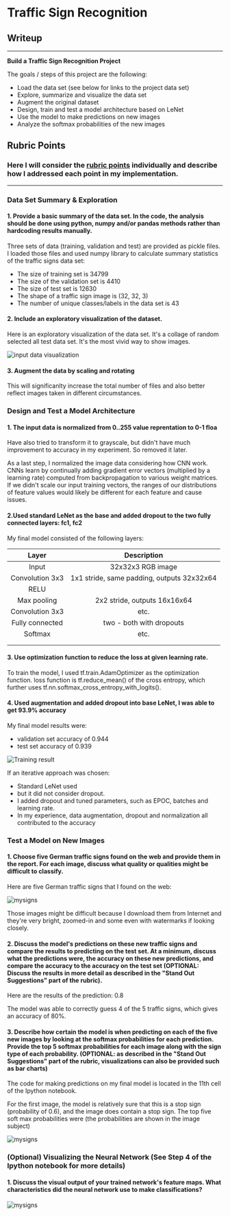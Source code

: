 # **Traffic Sign Recognition** 

## Writeup

---

**Build a Traffic Sign Recognition Project**

The goals / steps of this project are the following:
* Load the data set (see below for links to the project data set)
* Explore, summarize and visualize the data set
* Augment the original dataset
* Design, train and test a model architecture based on LeNet
* Use the model to make predictions on new images
* Analyze the softmax probabilities of the new images


## Rubric Points
### Here I will consider the [rubric points](https://review.udacity.com/#!/rubrics/481/view) individually and describe how I addressed each point in my implementation.  

---
### Data Set Summary & Exploration

#### 1. Provide a basic summary of the data set. In the code, the analysis should be done using python, numpy and/or pandas methods rather than hardcoding results manually.

Three sets of data (training, validation and test) are provided as pickle files. I loaded those files and used numpy library to calculate summary statistics of the traffic signs data set:

* The size of training set is 34799
* The size of the validation set is 4410
* The size of test set is 12630
* The shape of a traffic sign image is (32, 32, 3)
* The number of unique classes/labels in the data set is 43

#### 2. Include an exploratory visualization of the dataset.

Here is an exploratory visualization of the data set. It's a collage of random selected all test data set. It's the most vivid way to show images. 

![input data visualization](collage_datasets.JPG)

#### 3. Augment the data by scaling and rotating

This will significanlty increase the total number of files and also better reflect images taken in different circumstances.

### Design and Test a Model Architecture

#### 1. The input data is normalized from 0..255 value reprentation to 0-1 floa

Have also tried to transform it to grayscale, but didn't have much improvement to accuracy in my experiment. So removed it later.

As a last step, I normalized the image data considering how CNN work. CNNs learn by continually adding gradient error vectors (multiplied by a learning rate) computed from backpropagation to various weight matrices. If we didn't scale our input training vectors, the ranges of our distributions of feature values would likely be different for each feature and cause issues. 


#### 2.Used standard LeNet as the base and added dropout to the two fully connected layers: fc1, fc2

My final model consisted of the following layers:

| Layer         		|     Description	        					| 
|:---------------------:|:---------------------------------------------:| 
| Input         		| 32x32x3 RGB image   							| 
| Convolution 3x3     	| 1x1 stride, same padding, outputs 32x32x64 	|
| RELU					|												|
| Max pooling	      	| 2x2 stride,  outputs 16x16x64 				|
| Convolution 3x3	    | etc.      									|
| Fully connected		| two - both with dropouts					| 
| Softmax				| etc.        									|
|						|												|
|						|												|
 


#### 3. Use optimization function to reduce the loss at given learning rate. 

To train the model, I used tf.train.AdamOptimizer as the optimization function. loss function is tf.reduce_mean() of the cross entropy, which further uses tf.nn.softmax_cross_entropy_with_logits(). 


#### 4. Used augmentation and added dropout into base LeNet, I was able to get 93.9% accuracy

My final model results were:
* validation set accuracy of 0.944
* test set accuracy of 0.939

![Training result](loss_accuracy.JPG)

If an iterative approach was chosen:
* Standard LeNet used
* but it did not consider dropout. 
* I added dropout and tuned parameters, such as EPOC, batches and learning rate.
* In my experience, data augmentation, dropout and normalization all contributed to the accuracy



### Test a Model on New Images

#### 1. Choose five German traffic signs found on the web and provide them in the report. For each image, discuss what quality or qualities might be difficult to classify.

Here are five German traffic signs that I found on the web:

![mysigns](my_signs.JPG)

Those images might be difficult because I download them from Internet and they're very bright, zoomed-in and some even with watermarks if looking closely. 

#### 2. Discuss the model's predictions on these new traffic signs and compare the results to predicting on the test set. At a minimum, discuss what the predictions were, the accuracy on these new predictions, and compare the accuracy to the accuracy on the test set (OPTIONAL: Discuss the results in more detail as described in the "Stand Out Suggestions" part of the rubric).

Here are the results of the prediction: 0.8

The model was able to correctly guess 4 of the 5 traffic signs, which gives an accuracy of 80%.

#### 3. Describe how certain the model is when predicting on each of the five new images by looking at the softmax probabilities for each prediction. Provide the top 5 softmax probabilities for each image along with the sign type of each probability. (OPTIONAL: as described in the "Stand Out Suggestions" part of the rubric, visualizations can also be provided such as bar charts)

The code for making predictions on my final model is located in the 11th cell of the Ipython notebook.

For the first image, the model is relatively sure that this is a stop sign (probability of 0.6), and the image does contain a stop sign. The top five soft max probabilities were (the probabilities are shown in the image subject)

![mysigns](my_sign_pred.JPG) 



### (Optional) Visualizing the Neural Network (See Step 4 of the Ipython notebook for more details)
#### 1. Discuss the visual output of your trained network's feature maps. What characteristics did the neural network use to make classifications?

![mysigns](feature_vis.JPG) 
